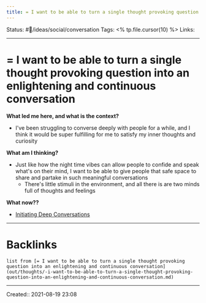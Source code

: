 ```yaml
---
title: = I want to be able to turn a single thought provoking question into an enlightening and continuous conversation
---
```

Status: #💭/ideas/social/conversation 
Tags: <% tp.file.cursor(10) %>
Links:
___
# = I want to be able to turn a single thought provoking question into an enlightening and continuous conversation
**What led me here, and what is the context?**
- I've been struggling to converse deeply with people for a while, and I think it would be super fulfilling for me to satisfy my inner thoughts and curiosity

**What am I thinking?**
- Just like how the night time vibes can allow people to confide and speak what's on their mind, I want to be able to give people that safe space to share and partake in such meaningful conversations
	- There's little stimuli in the environment, and all there is are two minds full of thoughts and feelings

**What now??**
- [Initiating Deep Conversations](out/initiating-deep-conversations.md)


___
# Backlinks
```dataview
list from [= I want to be able to turn a single thought provoking question into an enlightening and continuous conversation](out/thoughts/-i-want-to-be-able-to-turn-a-single-thought-provoking-question-into-an-enlightening-and-continuous-conversation.md)
```
___
Created::  2021-08-19 23:08

